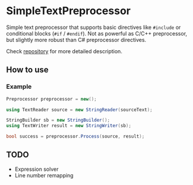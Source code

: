 ﻿# SimpleTextPreprocessor

Simple text preprocessor that supports basic directives like `#include` or conditional blocks (`#if` / `#endif`).
Not as powerful as C/C++ preprocessor, but slightly more robust than C# preprocessor directives.

Check [repository](https://github.com/behcpl/SimpleTextPreprocessor) for more detailed description.

## How to use

### Example

```csharp
Preprocessor preprocessor = new();

using TextReader source = new StringReader(sourceText);

StringBuilder sb = new StringBuilder();
using TextWriter result = new StringWriter(sb);

bool success = preprocessor.Process(source, result);
```

## TODO
* Expression solver
* Line number remapping